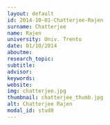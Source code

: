 ```yaml
---
layout: default 
id: 2014-10-01-Chatterjee-Rajen
surname: Chatterjee
name: Rajen
university: Univ. Trento
date: 01/10/2014
aboutme: 
research_topic: 
subtitle: 
advisor: 
keywords: 
website: 
img: chatterjee.jpg
thumbnail: chatterjee_thumb.jpg
alt: Chatterjee Rajen
modal_id: stud8
---
```

